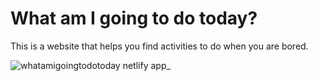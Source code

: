 # What am I going to do today?
This is a website that helps you find activities to do when you are bored.

![whatamigoingtodotoday netlify app_](https://user-images.githubusercontent.com/39301392/184515444-9d9eeb72-af74-4197-b55b-9c0a58ba87ff.png)
